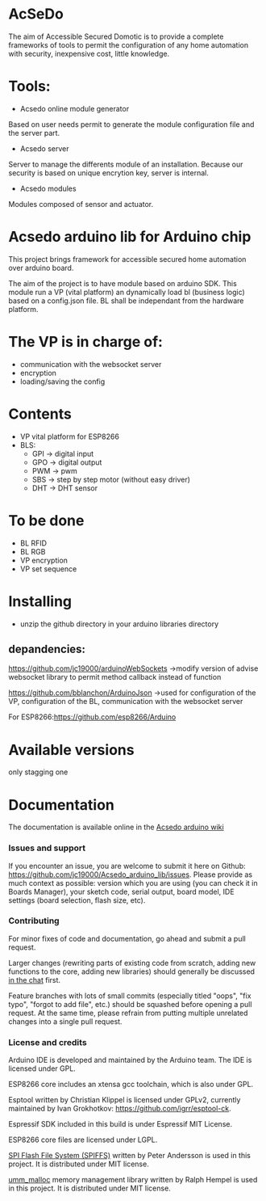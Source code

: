 AcSeDo
======
The aim of Accessible Secured Domotic is to provide a complete frameworks of tools to permit the configuration of any home automation with security, inexpensive cost, little knowledge.
# Tools:
  - Acsedo online module generator

Based on user needs permit to generate the module configuration file and the server part.
  - Acsedo server

Server to manage the differents module of an installation. 
Because our security is based on unique encrytion key, server is internal.

  - Acsedo modules

Modules composed of sensor and actuator.

Acsedo arduino lib for Arduino chip
===================================

This project brings framework for accessible secured home automation over arduino board.

The aim of the project is to have module based on arduino SDK.
This module run a VP (vital platform) an dynamically load bl (business logic) based on a config.json file. 
BL shall be independant from the hardware platform.

# The VP is in charge of: 
  - communication with the websocket server
  - encryption
  - loading/saving the config

# Contents
- VP vital platform for ESP8266
- BLS:
  - GPI -> digital input
  - GPO -> digital output
  - PWM -> pwm
  - SBS -> step by step motor (without easy driver)
  - DHT -> DHT sensor 
# To be done
 - BL RFID
 - BL RGB
 - VP encryption
 - VP set sequence
# Installing

  - unzip the github directory in your arduino libraries directory

## depandencies:

https://github.com/jc19000/arduinoWebSockets
->modify version of advise websocket library to permit method callback instead of function

https://github.com/bblanchon/ArduinoJson
->used for configuration of the VP, configuration of the BL, communication with the websocket server

For ESP8266:https://github.com/esp8266/Arduino

# Available versions

only stagging one

# Documentation

The documentation is available online in the [Acsedo arduino wiki](https://github.com/jc19000/Acsedo_arduino_lib/wiki)

### Issues and support ###

If you encounter an issue, you are welcome to submit it here on Github: https://github.com/jc19000/Acsedo_arduino_lib/issues.
Please provide as much context as possible: version which you are using (you can check it in Boards Manager), your sketch code, serial output, board model, IDE settings (board selection, flash size, etc).

### Contributing

For minor fixes of code and documentation, go ahead and submit a pull request.

Larger changes (rewriting parts of existing code from scratch, adding new functions to the core, adding new libraries) should generally be discussed [in the chat](https://gitter.im/esp8266/Arduino) first.

Feature branches with lots of small commits (especially titled "oops", "fix typo", "forgot to add file", etc.) should be squashed before opening a pull request. At the same time, please refrain from putting multiple unrelated changes into a single pull request.

### License and credits ###

Arduino IDE is developed and maintained by the Arduino team. The IDE is licensed under GPL.

ESP8266 core includes an xtensa gcc toolchain, which is also under GPL.

Esptool written by Christian Klippel is licensed under GPLv2, currently maintained by Ivan Grokhotkov: https://github.com/igrr/esptool-ck.

Espressif SDK included in this build is under Espressif MIT License.

ESP8266 core files are licensed under LGPL.

[SPI Flash File System (SPIFFS)](https://github.com/pellepl/spiffs) written by Peter Andersson is used in this project. It is distributed under MIT license.

[umm_malloc](https://github.com/rhempel/umm_malloc) memory management library written by Ralph Hempel is used in this project. It is distributed under MIT license.
